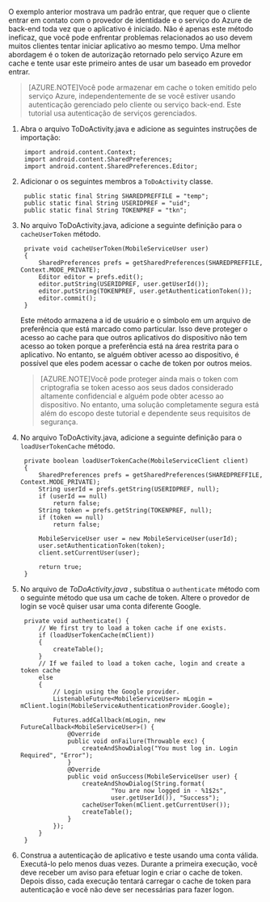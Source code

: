 
O exemplo anterior mostrava um padrão entrar, que requer que o cliente entrar em contato com o provedor de identidade e o serviço do Azure de back-end toda vez que o aplicativo é iniciado. Não é apenas este método ineficaz, que você pode enfrentar problemas relacionados ao uso devem muitos clientes tentar iniciar aplicativo ao mesmo tempo. Uma melhor abordagem é o token de autorização retornado pelo serviço Azure em cache e tente usar este primeiro antes de usar um baseado em provedor entrar. 

>[AZURE.NOTE]Você pode armazenar em cache o token emitido pelo serviço Azure, independentemente de se você estiver usando autenticação gerenciado pelo cliente ou serviço back-end. Este tutorial usa autenticação de serviços gerenciados.


1. Abra o arquivo ToDoActivity.java e adicione as seguintes instruções de importação:

        import android.content.Context;
        import android.content.SharedPreferences;
        import android.content.SharedPreferences.Editor;

2. Adicionar o os seguintes membros a `ToDoActivity` classe.

        public static final String SHAREDPREFFILE = "temp"; 
        public static final String USERIDPREF = "uid";  
        public static final String TOKENPREF = "tkn";   


3. No arquivo ToDoActivity.java, adicione a seguinte definição para o `cacheUserToken` método.
 
        private void cacheUserToken(MobileServiceUser user)
        {
            SharedPreferences prefs = getSharedPreferences(SHAREDPREFFILE, Context.MODE_PRIVATE);
            Editor editor = prefs.edit();
            editor.putString(USERIDPREF, user.getUserId());
            editor.putString(TOKENPREF, user.getAuthenticationToken());
            editor.commit();
        }   
  
    Este método armazena a id de usuário e o símbolo em um arquivo de preferência que está marcado como particular. Isso deve proteger o acesso ao cache para que outros aplicativos do dispositivo não tem acesso ao token porque a preferência está na área restrita para o aplicativo. No entanto, se alguém obtiver acesso ao dispositivo, é possível que eles podem acessar o cache de token por outros meios. 

    >[AZURE.NOTE]Você pode proteger ainda mais o token com criptografia se token acesso aos seus dados considerado altamente confidencial e alguém pode obter acesso ao dispositivo. No entanto, uma solução completamente segura está além do escopo deste tutorial e dependente seus requisitos de segurança.


4. No arquivo ToDoActivity.java, adicione a seguinte definição para o `loadUserTokenCache` método.

        private boolean loadUserTokenCache(MobileServiceClient client)
        {
            SharedPreferences prefs = getSharedPreferences(SHAREDPREFFILE, Context.MODE_PRIVATE);
            String userId = prefs.getString(USERIDPREF, null); 
            if (userId == null)
                return false;
            String token = prefs.getString(TOKENPREF, null); 
            if (token == null)
                return false;
                
            MobileServiceUser user = new MobileServiceUser(userId);
            user.setAuthenticationToken(token);
            client.setCurrentUser(user);
                
            return true;
        }



5. No arquivo de *ToDoActivity.java* , substitua o `authenticate` método com o seguinte método que usa um cache de token. Altere o provedor de login se você quiser usar uma conta diferente Google.

        private void authenticate() {
            // We first try to load a token cache if one exists.
            if (loadUserTokenCache(mClient))
            {
                createTable();
            }
            // If we failed to load a token cache, login and create a token cache
            else
            {
                // Login using the Google provider.    
                ListenableFuture<MobileServiceUser> mLogin = mClient.login(MobileServiceAuthenticationProvider.Google);
        
                Futures.addCallback(mLogin, new FutureCallback<MobileServiceUser>() {
                    @Override
                    public void onFailure(Throwable exc) {
                        createAndShowDialog("You must log in. Login Required", "Error");
                    }           
                    @Override
                    public void onSuccess(MobileServiceUser user) {
                        createAndShowDialog(String.format(
                                "You are now logged in - %1$2s",
                                user.getUserId()), "Success");
                        cacheUserToken(mClient.getCurrentUser());
                        createTable();  
                    }
                });
            }
        }

6. Construa a autenticação de aplicativo e teste usando uma conta válida. Executá-lo pelo menos duas vezes. Durante a primeira execução, você deve receber um aviso para efetuar login e criar o cache de token. Depois disso, cada execução tentará carregar o cache de token para autenticação e você não deve ser necessárias para fazer logon.



